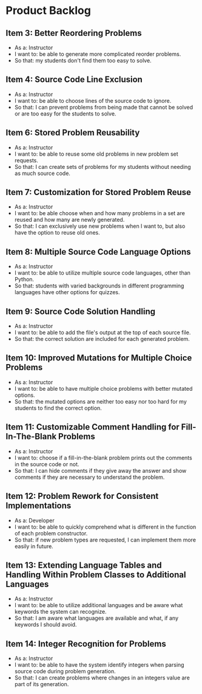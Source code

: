 # Product Backlog #

## Item 3: Better Reordering Problems ##

- As a: Instructor
- I want to: be able to generate more complicated reorder problems.
- So that: my students don't find them too easy to solve.

## Item 4: Source Code Line Exclusion ##

- As a: Instructor
- I want to: be able to choose lines of the source code to ignore.
- So that: I can prevent problems from being made that cannot be solved or are too easy for the students to solve.

## Item 6: Stored Problem Reusability ##

- As a: Instructor
- I want to: be able to reuse some old problems in new problem set requests.
- So that: I can create sets of problems for my students without needing as much source code.

## Item 7: Customization for Stored Problem Reuse ##

- As a: Instructor
- I want to: be able choose when and how many problems in a set are reused and how many are newly generated.
- So that: I can exclusively use new problems when I want to, but also have the option to reuse old ones.

## Item 8: Multiple Source Code Language Options ##

- As a: Instructor
- I want to: be able to utilize multiple source code languages, other than Python.
- So that: students with varied backgrounds in different programming languages have other options for quizzes.

## Item 9: Source Code Solution Handling ##

- As a: Instructor
- I want to: be able to add the file's output at the top of each source file.
- So that: the correct solution are included for each generated problem.

## Item 10: Improved Mutations for Multiple Choice Problems ##

- As a: Instructor
- I want to: be able to have multiple choice problems with better mutated options.
- So that: the mutated options are neither too easy nor too hard for my students to find the correct option.

## Item 11: Customizable Comment Handling for Fill-In-The-Blank Problems ##

- As a: Instructor
- I want to: choose if a fill-in-the-blank problem prints out the comments in the source code or not.
- So that: I can hide comments if they give away the answer and show comments if they are necessary to understand the problem.

## Item 12: Problem Rework for Consistent Implementations ##

- As a: Developer
- I want to: be able to quickly comprehend what is different in the function of each problem constructor.
- So that: if new problem types are requested, I can implement them more easily in future.

## Item 13: Extending Language Tables and Handling Within Problem Classes to Additional Languages ##

- As a: Instructor
- I want to: be able to utilize additional languages and be aware what keywords the system can recognize.
- So that: I am aware what languages are available and what, if any keywords I should avoid.

## Item 14: Integer Recognition for Problems ##

- As a: Instructor
- I want to: be able to have the system identify integers when parsing source code during problem generation.
- So that: I can create problems where changes in an integers value are part of its generation.
